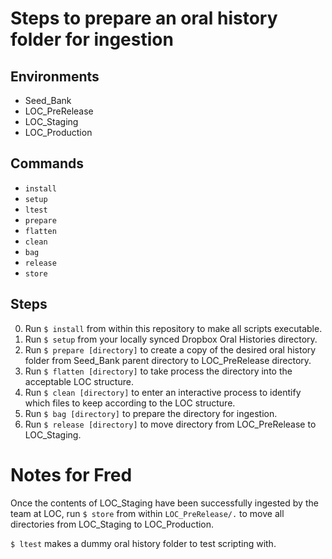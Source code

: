 # Steps to prepare an oral history folder for ingestion

## Environments
- Seed_Bank
- LOC_PreRelease
- LOC_Staging
- LOC_Production

## Commands
- `install`
- `setup`
- `ltest`
- `prepare`
- `flatten`
- `clean`
- `bag`
- `release`
- `store`

## Steps
0. Run `$ install` from within this repository to make all scripts executable.
1. Run `$ setup` from your locally synced Dropbox Oral Histories directory.
2. Run `$ prepare [directory]` to create a copy of the desired oral history folder from Seed_Bank parent directory to LOC_PreRelease directory.
3. Run `$ flatten [directory]` to take process the directory into the acceptable LOC structure.
4. Run `$ clean [directory]` to enter an interactive process to identify which files to keep according to the LOC structure.
5. Run `$ bag [directory]` to prepare the directory for ingestion.
6. Run `$ release [directory]` to move directory from LOC_PreRelease to LOC_Staging.

# Notes for Fred
Once the contents of LOC_Staging have been successfully ingested by the team at LOC, run `$ store` from within `LOC_PreRelease/.` to move all directories from LOC_Staging to LOC_Production.

`$ ltest` makes a dummy oral history folder to test scripting with.